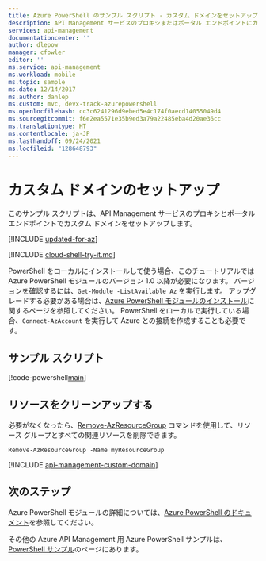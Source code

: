 ```yaml
---
title: Azure PowerShell のサンプル スクリプト - カスタム ドメインをセットアップする | Microsoft Docs
description: API Management サービスのプロキシまたはポータル エンドポイントにカスタム ドメインを設定する方法について説明します。 サンプル スクリプトを参照し、使用可能なその他のリソースを確認してください。
services: api-management
documentationcenter: ''
author: dlepow
manager: cfowler
editor: ''
ms.service: api-management
ms.workload: mobile
ms.topic: sample
ms.date: 12/14/2017
ms.author: danlep
ms.custom: mvc, devx-track-azurepowershell
ms.openlocfilehash: cc3c6241296d9ebed5e4c174f0aecd14055049d4
ms.sourcegitcommit: f6e2ea5571e35b9ed3a79a22485eba4d20ae36cc
ms.translationtype: HT
ms.contentlocale: ja-JP
ms.lasthandoff: 09/24/2021
ms.locfileid: "128648793"
---
```

# <a name="set-up-custom-domain"></a>カスタム ドメインのセットアップ

このサンプル スクリプトは、API Management サービスのプロキシとポータル エンドポイントでカスタム ドメインをセットアップします。

[!INCLUDE [updated-for-az](../../../includes/updated-for-az.md)]

[!INCLUDE [cloud-shell-try-it.md](../../../includes/cloud-shell-try-it.md)]

PowerShell をローカルにインストールして使う場合、このチュートリアルでは Azure PowerShell モジュールのバージョン 1.0 以降が必要になります。 バージョンを確認するには、`Get-Module -ListAvailable Az` を実行します。 アップグレードする必要がある場合は、[Azure PowerShell モジュールのインストール](/powershell/azure/install-Az-ps)に関するページを参照してください。 PowerShell をローカルで実行している場合、`Connect-AzAccount` を実行して Azure との接続を作成することも必要です。

## <a name="sample-script"></a>サンプル スクリプト

[!code-powershell[main](../../../powershell_scripts/api-management/setup-custom-domain/setup_custom_domain.ps1 "Set up custom domain")]

## <a name="clean-up-resources"></a>リソースをクリーンアップする

必要がなくなったら、[Remove-AzResourceGroup](/powershell/module/az.resources/remove-azresourcegroup) コマンドを使用して、リソース グループとすべての関連リソースを削除できます。

```azurepowershell-interactive
Remove-AzResourceGroup -Name myResourceGroup
```

[!INCLUDE [api-management-custom-domain](../../../includes/api-management-custom-domain.md)]

## <a name="next-steps"></a>次のステップ

Azure PowerShell モジュールの詳細については、[Azure PowerShell のドキュメント](/powershell/azure/)を参照してください。

その他の Azure API Management 用 Azure PowerShell サンプルは、[PowerShell サンプル](../powershell-samples.md)のページにあります。
